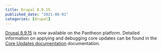 ```yaml
---
title: Drupal 8.9.15
published_date: "2021-06-01"
categories: [drupal]
---
```

[Drupal 8.9.15](https://www.drupal.org/project/drupal/releases/8.9.15) is now available on the Pantheon platform. Detailed information on applying and debugging core updates can be found in the [Core Updates documentation](/core-updates) documentation.
